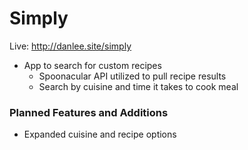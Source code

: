 # Simply
Live: http://danlee.site/simply

- App to search for custom recipes
	- Spoonacular API utilized to pull recipe results
  - Search by cuisine and time it takes to cook meal

### Planned Features and Additions
- Expanded cuisine and recipe options